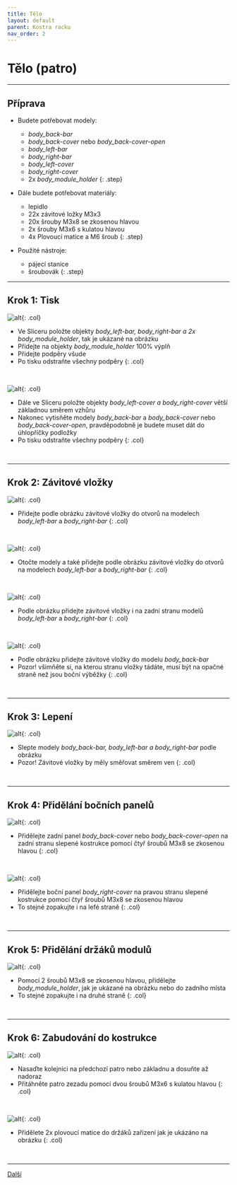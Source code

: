 ```yaml
---
title: Tělo
layout: default
parent: Kostra racku
nav_order: 2
---
```


# Tělo (patro)

---

## **Příprava**

- Budete potřebovat modely:
    - *body_back-bar*
    - *body_back-cover* nebo *body_back-cover-open*
    - *body_left-bar*
    - *body_right-bar*
    - *body_left-cover*
    - *body_right-cover*
    - 2x *body_module_holder*
{: .step}

- Dále budete potřebovat materiály:
  - lepidlo
  - 22x závitové ložky M3x3
  - 20x šrouby M3x8 se zkosenou hlavou
  - 2x šrouby M3x6 s kulatou hlavou
  - 4x Plovoucí matice a M6 šroub
{: .step}

- Použité nástroje:
  - pájecí stanice
  - šroubovák
{: .step}

---

## **Krok 1:** Tisk
![alt](/images/body_print1.png){: .col}
- Ve Sliceru položte objekty *body_left-bar, body_right-bar a 2x body_module_holder*, tak je ukázané na obrázku
- Přidejte na objekty *body_module_holder* 100% výplň
- Přidejte podpěry všude
- Po tisku odstraňte všechny podpěry
{: .col}
<br style="clear: left;" />

![alt](/images/body_print2.png){: .col}
- Dále ve Sliceru položte objekty *body_left-cover a body_right-cover* větší základnou směrem vzhůru
- Nakonec vytisňěte modely *body_back-bar* a *body_back-cover* nebo *body_back-cover-open*, pravděpodobně je budete muset dát do úhlopříčky podložky
- Po tisku odstraňte všechny podpěry
{: .col}
<br style="clear: left;" />

---

## **Krok 2:** Závitové vložky

![alt](/images/P1470396.JPG){: .col}
- Přidejte podle obrázku závitové vložky do otvorů na modelech *body_left-bar* a *body_right-bar*
{: .col}
<br style="clear: left;" />

![alt](/images/P1470400.JPG){: .col}
- Otočte modely a také přidejte podle obrázku závitové vložky do otvorů na modelech *body_left-bar* a *body_right-bar*
{: .col}
<br style="clear: left;" />

![alt](/images/P1470404.JPG){: .col}
- Podle obrázku přidejte závitové vložky i na zadní stranu modelů *body_left-bar* a *body_right-bar*
{: .col}
<br style="clear: left;" />

![alt](/images/P1470406.JPG){: .col}
- Podle obrázku přidejte závitové vložky do modelu *body_back-bar*
- Pozor! všimňěte si, na kterou stranu vložky tádáte, musí být na opačné straně než jsou boční výběžky
{: .col}
<br style="clear: left;" />

---

## **Krok 3:** Lepení

![alt](/images/P1470411.JPG){: .col}
- Slepte modely *body_back-bar, body_left-bar a body_right-bar* podle obrázku
- Pozor! Závitové vložky by měly směřovat směrem ven
{: .col}
<br style="clear: left;" />

---

## **Krok 4:** Přidělání bočních panelů

![alt](/images/P1470412.JPG){: .col}
- Přidělejte zadní panel *body_back-cover* nebo *body_back-cover-open* na zadní stranu slepené kostrukce pomocí čtyř šroubů M3x8 se zkosenou hlavou
{: .col}
<br style="clear: left;" />

![alt](/images/P1470414.JPG){: .col}
- Přidělejte boční panel *body_right-cover* na pravou stranu slepené kostrukce pomocí čtyř šroubů M3x8 se zkosenou hlavou
- To stejné zopakujte i na lefé straně
{: .col}
<br style="clear: left;" />

---

## **Krok 5:** Přidělání držáků modulů
![alt](/images/P1470416.JPG){: .col}
- Pomocí 2 šroubů M3x8 se zkosenou hlavou, přidělejte *body_module_holder*, jak je ukázané na obrázku nebo do zadního místa
- To stejné zopakujte i na druhé straně
{: .col}
<br style="clear: left;" />

---

## **Krok 6:** Zabudování do kostrukce
![alt](/images/P1470418.JPG){: .col}
- Nasaďte kolejnici na předchozí patro nebo základnu a dosuňte až nadoraz
- Přitáhněte patro zezadu pomocí dvou šroubů M3x6 s kulatou hlavou
{: .col}
<br style="clear: left;" />

![alt](/images/P1470420.JPG){: .col}
- Přidělete 2x plovoucí matice do držáků zařízení jak je ukázáno na obrázku
{: .col}
<br style="clear: left;" />

---

[Další](../strecha)